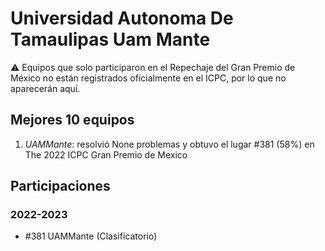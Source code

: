 # Universidad Autonoma De Tamaulipas Uam Mante

:warning: Equipos que solo participaron en el Repechaje del Gran Premio de México no están registrados oficialmente en el ICPC, por lo que no aparecerán aquí.

## Mejores 10 equipos

1. _UAMMante_: resolvió None problemas y obtuvo el lugar #381 (58%) en The 2022 ICPC Gran Premio de Mexico

## Participaciones

### 2022-2023

- #381 UAMMante (Clasificatorio)



